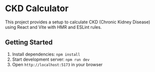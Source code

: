 # CKD Calculator

This project provides a setup to calculate CKD (Chronic Kidney Disease) using React and Vite with HMR and ESLint rules.

## Getting Started

1. Install dependencies: `npm install`
2. Start development server: `npm run dev`
3. Open `http://localhost:5173` in your browser
